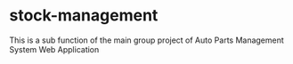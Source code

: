 # stock-management
This is a sub function of the main group project of Auto Parts Management System Web Application
